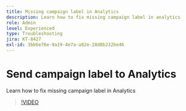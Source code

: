 ```yaml
---
title: Missing campaign label in Analytics
description: Learn how to fix missing campaign label in analytics
role: Admin
level: Experienced
type: Troubleshooting
jira: KT-8427
exl-id: 3bb6e76e-9a19-4e7a-a82e-28d0b232be46
---
```

# Send campaign label to Analytics

Learn how to fix missing campaign label in Analytics

>[!VIDEO](https://video.tv.adobe.com/v/335983?quality=12&learn=on)

